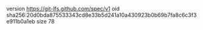 version https://git-lfs.github.com/spec/v1
oid sha256:20d0bda875533343cd8e33b5d241a10a430923b0b69b7fa8c6c3f3e911b0a1eb
size 78
